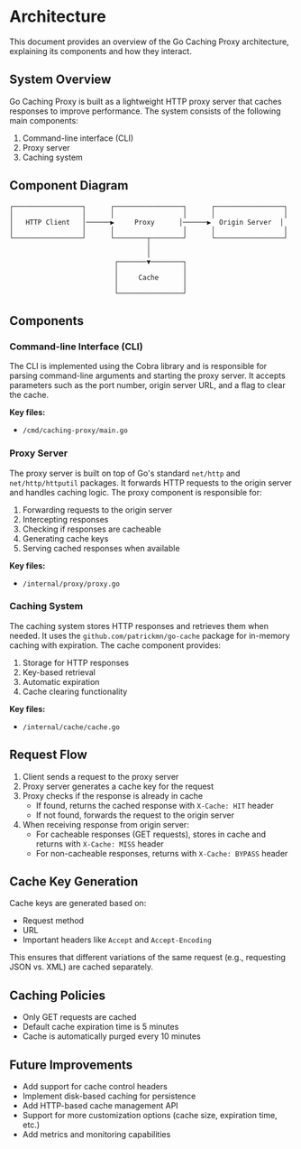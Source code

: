 # Architecture

This document provides an overview of the Go Caching Proxy architecture, explaining its components and how they interact.

## System Overview

Go Caching Proxy is built as a lightweight HTTP proxy server that caches responses to improve performance. The system consists of the following main components:

1. Command-line interface (CLI)
2. Proxy server
3. Caching system

## Component Diagram

```
┌─────────────────┐      ┌─────────────────┐      ┌─────────────────┐
│                 │      │                 │      │                 │
│   HTTP Client   │──────▶     Proxy      │──────▶  Origin Server  │
│                 │      │                 │      │                 │
└─────────────────┘      └────────┬────────┘      └─────────────────┘
                                  │
                                  │
                          ┌───────▼────────┐
                          │                │
                          │     Cache      │
                          │                │
                          └────────────────┘
```

## Components

### Command-line Interface (CLI)

The CLI is implemented using the Cobra library and is responsible for parsing command-line arguments and starting the proxy server. It accepts parameters such as the port number, origin server URL, and a flag to clear the cache.

**Key files:**
- `/cmd/caching-proxy/main.go`

### Proxy Server

The proxy server is built on top of Go's standard `net/http` and `net/http/httputil` packages. It forwards HTTP requests to the origin server and handles caching logic. The proxy component is responsible for:

1. Forwarding requests to the origin server
2. Intercepting responses
3. Checking if responses are cacheable
4. Generating cache keys
5. Serving cached responses when available

**Key files:**
- `/internal/proxy/proxy.go`

### Caching System

The caching system stores HTTP responses and retrieves them when needed. It uses the `github.com/patrickmn/go-cache` package for in-memory caching with expiration. The cache component provides:

1. Storage for HTTP responses
2. Key-based retrieval
3. Automatic expiration
4. Cache clearing functionality

**Key files:**
- `/internal/cache/cache.go`

## Request Flow

1. Client sends a request to the proxy server
2. Proxy server generates a cache key for the request
3. Proxy checks if the response is already in cache
   - If found, returns the cached response with `X-Cache: HIT` header
   - If not found, forwards the request to the origin server
4. When receiving response from origin server:
   - For cacheable responses (GET requests), stores in cache and returns with `X-Cache: MISS` header
   - For non-cacheable responses, returns with `X-Cache: BYPASS` header

## Cache Key Generation

Cache keys are generated based on:
- Request method
- URL
- Important headers like `Accept` and `Accept-Encoding`

This ensures that different variations of the same request (e.g., requesting JSON vs. XML) are cached separately.

## Caching Policies

- Only GET requests are cached
- Default cache expiration time is 5 minutes
- Cache is automatically purged every 10 minutes

## Future Improvements

- Add support for cache control headers
- Implement disk-based caching for persistence
- Add HTTP-based cache management API
- Support for more customization options (cache size, expiration time, etc.)
- Add metrics and monitoring capabilities
